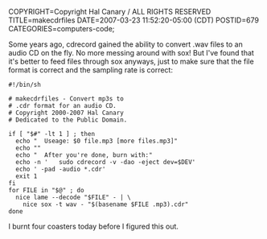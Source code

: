 COPYRIGHT=Copyright Hal Canary / ALL RIGHTS RESERVED
TITLE=makecdrfiles
DATE=2007-03-23 11:52:20-05:00 (CDT)
POSTID=679
CATEGORIES=computers-code;

Some years ago, cdrecord gained the ability to convert .wav files to an audio CD on the fly. No more messing around with sox! But I've found that it's better to feed files through sox anyways, just to make sure that the file format is correct and the sampling rate is correct:

    
    #!/bin/sh
    
    # makecdrfiles - Convert mp3s to
    # .cdr format for an audio CD.
    # Copyright 2000-2007 Hal Canary
    # Dedicated to the Public Domain.
    
    if [ "$#" -lt 1 ] ; then
      echo "  Useage: $0 file.mp3 [more files.mp3]"
      echo ""
      echo "  After you're done, burn with:"
      echo -n '   sudo cdrecord -v -dao -eject dev=$DEV'
      echo ' -pad -audio *.cdr'
      exit 1
    fi
    for FILE in "$@" ; do
      nice lame --decode "$FILE" - | \
        nice sox -t wav - "$(basename $FILE .mp3).cdr"
    done

I burnt four coasters today before I figured this out.
